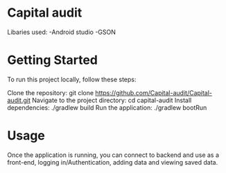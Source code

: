 # Capital audit
Libaries used:
  -Android studio
  -GSON

# Getting Started
To run this project locally, follow these steps:

Clone the repository: git clone https://github.com/Capital-audit/Capital-audit.git
Navigate to the project directory: cd capital-audit
Install dependencies: ./gradlew build
Run the application: ./gradlew bootRun

# Usage
Once the application is running, you can connect to backend and use as a front-end, logging in/Authentication, adding data and viewing saved data.

